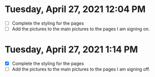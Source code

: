 # Tuesday, April 27, 2021 12:04 PM

- [ ] Complete the styling for the pages
- [ ] Add the pictures to the main pictures to the pages
I am signing on.

# Tuesday, April 27, 2021 1:14 PM

- [x] Complete the styling for the pages
- [ ] Add the pictures to the main pictures to the pages
I am signing off.
